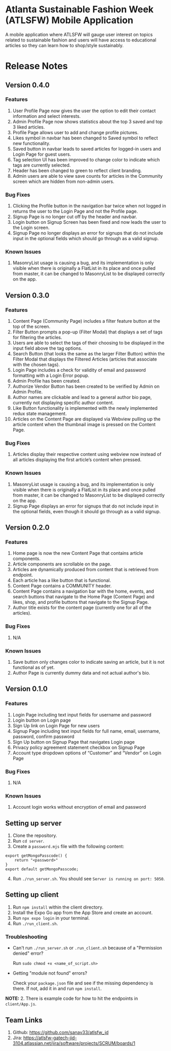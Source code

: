 # Atlanta Sustainable Fashion Week (ATLSFW) Mobile Application
A mobile application where ATLSFW will gauge user interest on topics related to sustainable fashion and users will have access to educational articles so they can learn how to shop/style sustainably.

# Release Notes
## Version 0.4.0
### Features
1. User Profile Page now gives the user the option to edit their contact information and select interests.
2. Admin Profile Page now shows statistics about the top 3 saved and top 3 liked articles.
3. Profile Page allows user to add and change profile pictures.
4. Likes symbol in navbar has been changed to Saved symbol to reflect new functionality.
5. Saved button in navbar leads to saved articles for logged-in users and Login Page for guest users.
6. Tag selection UI has been improved to change color to indicate which tags are currently selected.
7. Header has been changed to green to reflect client branding.
8. Admin users are able to view save counts for articles in the Community screen which are hidden from non-admin users.

### Bug Fixes
1. Clicking the Profile button in the navigation bar twice when not logged in returns the user to the Login Page and not the Profile page.
2. Signup Page is no longer cut off by the header and navbar.
3. Login button on Signup Screen has been fixed and now leads the user to the Login screen.
4. Signup Page no longer displays an error for signups that do not include input in the optional fields which should go through as a valid signup.

### Known Issues
1. MasonryList usage is causing a bug, and its implementation is only visible when there is originally a FlatList in its place and once pulled from master, it can be changed to MasonryList to be displayed correctly on the app.

## Version 0.3.0
### Features
1. Content Page (Community Page) includes a filter feature button at the top of the screen.
2. Filter Button prompts a pop-up (Filter Modal) that displays a set of tags for filtering the articles.
3. Users are able to select the tags of their choosing to be displayed in the input field above the tag options.
4. Search Button (that looks the same as the larger Filter Button) within the Filter Modal that displays the Filtered Articles (articles that associate with the chosen tags).
5. Login Page includes a check for validity of email and password formatting with a Login Error popup.
6. Admin Profile has been created.
7. Authorize Vendor Button has been created to be verified by Admin on Admin Profile.
8. Author names are clickable and lead to a general author bio page, currently not displaying specific author content.
9. Like Button functionality is implemented with the newly implemented redux state management.
10. Articles on the Content Page are displayed via Webview pulling up the article content when the thumbnail image is pressed on the Content Page.
### Bug Fixes
1. Articles display their respective content using webview now instead of all articles displaying the first article’s content when pressed.
### Known Issues
1. MasonryList usage is causing a bug, and its implementation is only visible when there is originally a FlatList in its place and once pulled from master, it can be changed to MasonryList to be displayed correctly on the app.
2. Signup Page displays an error for signups that do not include input in the optional fields, even though it should go through as a valid signup.


## Version 0.2.0
### Features
1. Home page is now the new Content Page that contains article components.
2. Article components are scrollable on the page.
3. Articles are dynamically produced from content that is retrieved from endpoint.
4. Each article has a like button that is functional.
5. Content Page contains a COMMUNITY header.
6. Content Page contains a navigation bar with the home, events, and search buttons that navigate to the Home Page (Content Page) and likes, shop, and profile buttons that navigate to the Signup Page.
7. Author title exists for the content page (currently one for all of the articles).
### Bug Fixes
1. N/A
### Known Issues
1. Save button only changes color to indicate saving an article, but it is not functional as of yet.
2. Author Page is currently dummy data and not actual author's bio.

## Version 0.1.0
### Features
1. Login Page including text input fields for username and password
2. Login button on Login page
3. Sign Up link on Login Page for new users
4. Signup Page including text input fields for full name, email, username, password, confirm password
5. Sign Up button on Signup Page that navigates Login page
6. Privacy policy agreement statement checkbox on Signup Page
7. Account type dropdown options of “Customer” and “Vendor” on Login Page
### Bug Fixes
1. N/A
### Known Issues
1. Account login works without encryption of email and password

## Setting up server
1. Clone the repository.
2. Run `cd server`.
3. Create a `password.mjs` file with the following content:
```
export getMongoPasscode() {
    return "<password>"
}
export default getMongoPasscode;
```
4. Run `./run_server.sh`. You should see `Server is running on port: 5050`.

## Setting up client
1. Run `npm install` within the client directory.
2. Install the Expo Go app from the App Store and create an account.
3. Run `npx expo login` in your terminal.
4. Run `./run_client.sh`.

### Troubleshooting
* Can't run `./run_server.sh` or `.run_client.sh` because of a "Permission denied" error?

    Run `sudo chmod +x <name_of_script.sh>`

* Getting "module not found" errors?

    Check your `package.json` file and see if the missing dependency is there. If not, add it in and run `npm install`.


**NOTE:**
2. There is example code for how to hit the endpoints in `client/App.js`.

## Team Links
1. Github: https://github.com/sanav33/atlsfw_jd
2. Jira: https://atlsfw-gatech-jid-3104.atlassian.net/jira/software/projects/SCRUM/boards/1  

